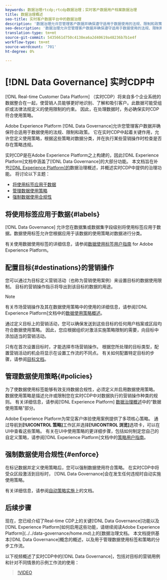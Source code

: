 ```yaml
---
keywords: 数据治理rtcdp;rtcdp数据治理；实时客户数据用户档案数据治理
title: 数据治理概述
seo-title: 实时客户数据平台中的数据治理
description: '数据治理允许您管理客户数据并确保遵守适用于数据使用的法规、限制和政策。 '
seo-description: '数据治理允许您管理客户数据并确保遵守适用于数据使用的法规、限制和政策。 '
translation-type: tm+mt
source-git-commit: 5435661d750c4138ea6a2d40619a48236b7b1e4f
workflow-type: tm+mt
source-wordcount: '701'
ht-degree: 0%

---
```



# [!DNL Data Governance] 实时CDP中

[!DNL Real-time Customer Data Platform] （实时CDP）将来自多个企业系统的数据整合在一起，使营销人员能够更好地识别、了解和吸引客户。此数据可能受组织或法律法规定义的使用限制的约束。 因此，在处理数据时，务必确保实时CDP符合使用策略。

Adobe Experience Platform [!DNL Data Governance]允许您管理客户数据并确保符合适用于数据使用的法规、限制和政策。 它在实时CDP中起着关键作用，允许您定义使用策略，根据这些策略对数据分类，并在执行某些营销操作时检查是否存在策略违规。

实时CDP是在Adobe Experience Platform之上构建的，因此[!DNL Experience Platform]文档中涵盖了[!DNL Data Governance]的大部分功能。 本文档旨在补充[[!DNL Experience Platform]的](../../data-governance/home.md)数据治理概述，并概述实时CDP中提供的治理功能。 将讨论以下主题：

* [将使用标签应用于数据](#labels)
* [管理数据使用策略](#policies)
* [强制数据使用合规性](#enforce)

## 将使用标签应用于数据{#labels}

[!DNL Data Governance] 允许您在数据集或数据集字段级别将使用标签应用于数据。数据使用标签允许您根据应用于该数据的使用策略对数据进行分类。

有关使用数据使用标签的详细信息，请参阅[数据使用标签用户指南](../../data-governance/labels/overview.md) for Adobe Experience Platform。

## 配置目标{#destinations}的营销操作

您可以通过为目标定义营销活动（也称为营销使用案例）来设置目标的数据使用限制。 目标的营销操作指示将导出到该目标的数据的用途。

>[!NOTE]
>
>有关市场营销操作及其在数据使用策略中的使用的详细信息，请参阅[!DNL Experience Platform]文档中的[数据使用策略概述](../../data-governance/policies/overview.md)。

通过定义目标上的营销活动，您可以确保发送到这些目标的任何用户档案或区段均符合数据使用策略。 因此，您应根据组织对激活实施策略限制的需要，向目标中添加适当的营销活动。

只有在首次设置目标时，才能选择市场营销操作。 根据您所处理的目标类型，配置营销活动的机会将显示在设置工作流的不同点。 有关如何配置特定目标的步骤，请参阅[目标文档](../destinations/overview.md)。

## 管理数据使用策略{#policies}

为了使数据使用标签能够有效支持数据合规性，必须定义并启用数据使用策略。 数据使用策略是描述允许或限制您在实时CDP中对数据执行的营销操作种类的规则。 有关详细信息，请参阅[!DNL Experience Platform] [数据治理概述](../../data-governance/home.md)中的“数据使用策略”部分。

Adobe Experience Platform为常见客户体验使用案例提供了多项核心策略。 通过导航到&#x200B;**[!UICONTROL 策略]**&#x200B;工作区并选择&#x200B;**[!UICONTROL 浏览]**&#x200B;选项卡，可以在UI中查看这些策略。 有关在UI中使用策略的更详细步骤，包括如何制定您自己的自定义策略，请参阅[!DNL Experience Platform]文档中的[策略用户指南](../../data-governance/policies/user-guide.md)。

## 强制数据使用合规性{#enforce}

在标记数据并定义使用策略后，您可以强制数据使用符合策略。 在实时CDP中将受众区段激活到目标时， [!DNL Data Governance]会在发生任何违规时自动实施使用策略。

有关详细信息，请参阅[自动策略实施](../../data-governance/enforcement/auto-enforcement.md)上的文档。

## 后续步骤

现在，您已经介绍了Real-time CDP上的关键[!DNL Data Governance]功能以及[!DNL Experience Platform]如何启用这些功能，请继续阅读Adobe Experience Platform](../../data-governance/home.md)上的[数据治理文档。 本文档提供基本[!DNL Data Governance]概念的概述，以及用于管理数据使用标签和策略的分步工作流。

以下视频概述了实时CDP中的[!DNL Data Governance]，包括对目标的营销用例和针对不同情景的示例工作流的使用：

>[!VIDEO](https://video.tv.adobe.com/v/33631?quality=12&learn=on)
